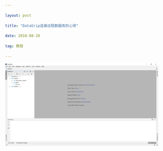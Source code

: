 ```yaml
---

layout: post

title: "DataGrip连接远程数据库的心得"

date: 2018-08-28

tag: 教程

---
```



       
![](\images\posts\DataGrip\dataGrip.png)


